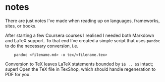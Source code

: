 # notes

There are just notes I've made when reading up on languages, frameworks, sites, or books.

After starting a few Coursera courses I realised I needed both Markdown and LaTeX support. To that end I've created a simple script that uses `pandoc` to do the necessary conversion, i.e.

		pandoc <filename.md> -o tex/<filename.tex>
		
Conversion to TeX leaves LaTeX statements bounded by `$$ .. $$` intact; super! Open the TeX file in TexShop, which should handle regeneration to PDF for you.
